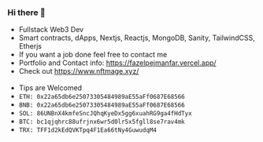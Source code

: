 ### Hi there 👋

- Fullstack Web3 Dev
-  Smart contracts, dApps, Nextjs, Reactjs, MongoDB, Sanity, TailwindCSS, Etherjs
-  If you want a job done feel free to contact me
- Portfolio and Contact info:  https://fazelpejmanfar.vercel.app/
- Check out https://www.nftmage.xyz/
<br></br>
- Tips are Welcomed
- `ETH: 0x22a65db6e25073305484989aE55aFf0687E68566` 
- `BNB: 0x22a65db6e25073305484989aE55aFf0687E68566` 
- `SOL: 86UNBnX4kmfeSncJQhqKyeDx5gg6xuahRG9ga4fHdTyx`
- `BTC: bc1qjqhrc88ufrjnx6wr5d0lr5x5fgll8se7rav4mk` 
- `TRX: TFF1d2kEdQVKTpq4F1Ea66tNy4GuwudqM4`
